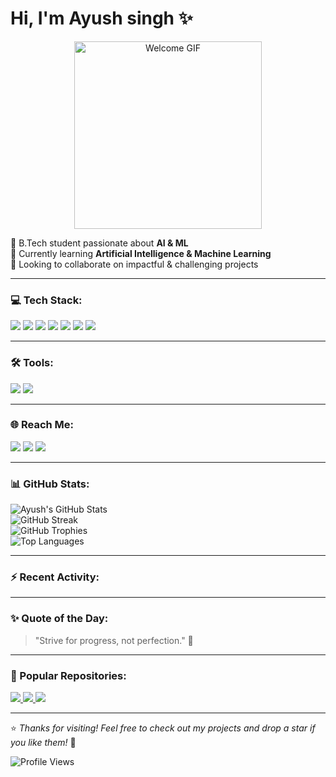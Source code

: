 <h1 >Hi, I'm Ayush singh ✨</h1>
<p align="center">
  <img src="https://media.giphy.com/media/xUOxeU1o9lJ9z4f2xC/giphy.gif" alt="Welcome GIF" width="300" />
</p>

<p>
  🧠 B.Tech student passionate about <strong>AI & ML</strong> <br>
  🌱 Currently learning <strong>Artificial Intelligence & Machine Learning</strong> <br>
  👯 Looking to collaborate on impactful & challenging projects <br>
</p>

---

### 💻 Tech Stack:
<p>
  <img src="https://img.shields.io/badge/Python-FFD43B?style=for-the-badge&logo=python&logoColor=blue" />
  <img src="https://img.shields.io/badge/C++-00599C?style=for-the-badge&logo=c%2B%2B&logoColor=white" />
  <img src="https://img.shields.io/badge/Pandas-150458?style=for-the-badge&logo=pandas&logoColor=white" />
  <img src="https://img.shields.io/badge/Numpy-013243?style=for-the-badge&logo=numpy&logoColor=white" />
  <img src="https://img.shields.io/badge/HTML5-E34F26?style=for-the-badge&logo=html5&logoColor=white" />
  <img src="https://img.shields.io/badge/CSS3-1572B6?style=for-the-badge&logo=css3&logoColor=white" />
  <img src="https://img.shields.io/badge/JavaScript-F7DF1E?style=for-the-badge&logo=javascript&logoColor=black" />
</p>

---
### 🛠 Tools:
<p>
  <img src="https://img.shields.io/badge/Anaconda-42B029?style=for-the-badge&logo=anaconda&logoColor=white" />
    <img src="https://img.shields.io/badge/Jupyter-F37626?style=for-the-badge&logo=jupyter&logoColor=white" />
</p>

</p>

---

### 🌐 Reach Me:
<p>
  <a href="https://www.linkedin.com/in/ayush-singh-a1967b331//" target="_blank"><img src="https://img.shields.io/badge/LinkedIn-blue?style=for-the-badge&logo=linkedin&logoColor=white" /></a>
  <a href="https://www.instagram.com/your-instagram/" target="_blank"><img src="https://img.shields.io/badge/Instagram-E4405F?style=for-the-badge&logo=instagram&logoColor=white" /></a>
  <a href="mailto:ayush.contact915@gmail.com"><img src="https://img.shields.io/badge/Email-D14836?style=for-the-badge&logo=gmail&logoColor=white" /></a>
</p>

---

### 📊 GitHub Stats:
<p>
  <img src="https://github-readme-stats.vercel.app/api?username=Ayush-0915&show_icons=true&theme=tokyonight" alt="Ayush's GitHub Stats" />
  <br/>
  <img src="https://github-readme-streak-stats.herokuapp.com/?user=Ayush-0915&theme=tokyonight" alt="GitHub Streak" />
  <br/>
  <img src="https://github-profile-trophy.vercel.app/?username=Ayush-0915&theme=algolia" alt="GitHub Trophies" />
  <br/>
  <img src="https://github-readme-stats.vercel.app/api/top-langs/?username=Ayush-0915&layout=compact&theme=tokyonight" alt="Top Languages" />
</p>

---

### ⚡ Recent Activity:
<!--START_SECTION:activity-->
<!--END_SECTION:activity-->
---

### ✨ Quote of the Day:
> "Strive for progress, not perfection." 🚀

---

### 📌 Popular Repositories:

<p>
  <a href="https://github.com/Ayush-0915/Personal-3D-Portfolio">
    <img src="https://img.shields.io/badge/Repo%201-%2312100E.svg?&style=for-the-badge&logo=github&logoColor=white" />
  </a>
  <a href="https://github.com/Ayush-0915/CentralDaoToken">
    <img src="https://img.shields.io/badge/Repo%202-%2312100E.svg?&style=for-the-badge&logo=github&logoColor=white" />
  </a>
  <a href="https://github.com/Ayush-0915/Test">
    <img src="https://img.shields.io/badge/Repo%203-%2312100E.svg?&style=for-the-badge&logo=github&logoColor=white" />
  </a>
</p>


---

⭐ *Thanks for visiting! Feel free to check out my projects and drop a star if you like them!* 🌟

<p>
  <img src="https://visitor-badge.laobi.icu/badge?page_id=Ayush-0915" alt="Profile Views" />
</p>
